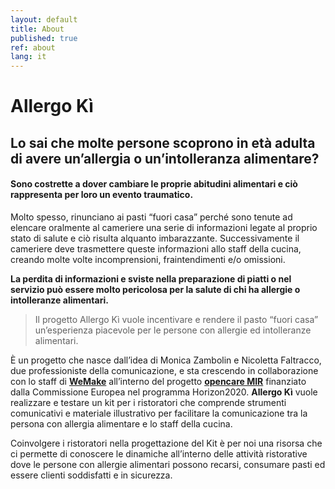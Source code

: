 ```yaml
---
layout: default
title: About
published: true
ref: about
lang: it
---
```


# Allergo Kì
## Lo sai che molte persone scoprono in età adulta di avere un’allergia o un’intolleranza alimentare?
#### Sono costrette a dover cambiare le proprie abitudini alimentari e ciò rappresenta per loro un evento traumatico.

Molto spesso, rinunciano ai pasti “fuori casa” perché sono tenute ad elencare oralmente al cameriere una serie di informazioni legate al proprio stato di salute e ciò risulta alquanto imbarazzante. Successivamente il cameriere deve trasmettere queste informazioni allo staff della cucina, creando molte volte incomprensioni, fraintendimenti e/o omissioni.

**La perdita di informazioni e sviste nella preparazione di piatti o nel servizio può essere molto pericolosa per la salute di chi ha allergie o intolleranze alimentari.**

> Il progetto Allergo Kì vuole incentivare e rendere il pasto “fuori casa” un’esperienza piacevole per le persone con allergie ed intolleranze alimentari. 

È un progetto che nasce dall’idea di Monica Zambolin e Nicoletta Faltracco, due professioniste della comunicazione, e sta crescendo in collaborazione con lo staff di **[WeMake](http://wemake.cc/)** all’interno del progetto **[opencare MIR](http://wemake.cc/opencare/maker-in-residence/)** finanziato dalla Commissione Europea nel programma Horizon2020.
**Allergo Kì** vuole realizzare e testare un kit per i ristoratori che comprende strumenti comunicativi e materiale illustrativo per facilitare la comunicazione tra la persona con allergia alimentare e lo staff della cucina.

Coinvolgere i ristoratori nella progettazione del Kit è per noi una risorsa che ci permette di conoscere le dinamiche all’interno delle attività ristorative dove le persone con allergie alimentari possono recarsi, consumare pasti ed essere clienti soddisfatti e in sicurezza.

